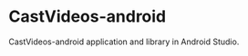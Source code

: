 CastVideos-android
==================

CastVideos-android application and library in Android Studio.